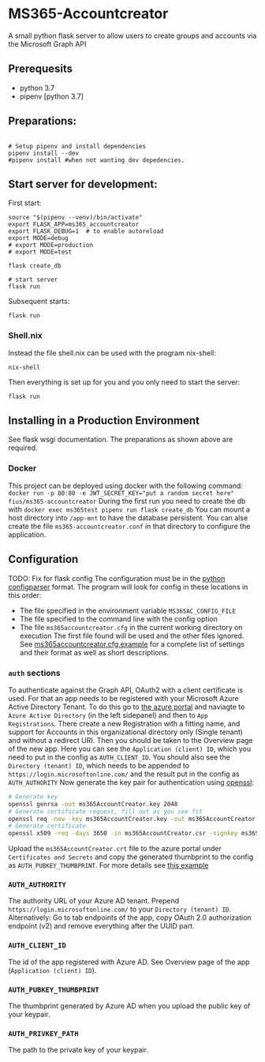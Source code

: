 # MS365-Accountcreator
A small python flask server to allow users to create groups and accounts via the Microsoft Graph API

## Prerequesits
- python 3.7
- pipenv [python 3.7]

## Preparations:
```shell

# Setup pipenv and install dependencies
pipenv install --dev
#pipenv install #when not wanting dev depedencies.
```

## Start server for development:

First start:
```shell
source "$(pipenv --venv)/bin/activate"
export FLASK_APP=ms365_accountcreator
export FLASK_DEBUG=1  # to enable autoreload
export MODE=debug
# export MODE=production
# export MODE=test

flask create_db

# start server
flask run
```

Subsequent starts:
```shell
flask run
```

### Shell.nix

Instead the file shell.nix can be used with the program nix-shell:
```shell
nix-shell
```
Then everything is set up for you and you only need to start the server:
```shell
flask run
```

## Installing in a Production Environment
See flask wsgi documentation. The preparations as shown above are required.

### Docker
This project can be deployed using docker with the following command:
`docker run -p 80:80 -e JWT_SECRET_KEY="put a random secret here" fius/ms365-accountcreator`
During the first run you need to create the db with `docker exec ms365test pipenv run flask create_db`
You can mount a host directory into `/app-mnt` to have the database persistent.
You can alse create the file `ms365-accountcreator.conf` in that directory to configure the application.


## Configuration
TODO: Fix for flask config
The configuration must be in the [python configparser](https://docs.python.org/3.6/library/configparser.html) format.
The program will look for config in these locations in this order: 
 * The file specified in the environment variable `MS365AC_CONFIG_FILE`
 * The file specified to the command line with the config option
 * The file `ms365accountcreator.cfg` in the current working directory on execution
The first file found will be used and the other files ignored.
See [ms365accountcreator.cfg.example](ms365accountcreator.cfg.example) for a complete list of settings and their format as well as short descriptions.

### `auth` sections
To authenticate against the Graph API, OAuth2 with a client certificate is used.
For that an app needs to be registered with your Microsoft Azure Active Directory Tenant.
To do this go to [the azure portal](portal.azure.com) and naviagte to `Azure Active Directory` (in the left sidepanel) and then to `App Registrations`.
There create a new Registration with a fitting name, and support for Accounts in this organizational directory only (Single tenant) and without a redirect URI. 
Then you should be taken to the Overview page of the new app.
Here you can see the `Application (client) ID`, which you need to put in the config as `AUTH_CLIENT_ID`.
You should also see the `Directory (tenant) ID`, which needs to be appended to `https://login.microsoftonline.com/` and the result put in the config as `AUTH_AUTHORITY`
Now generate the key pair for authentication using [openssl](https://www.openssl.org/):
``` bash
# Generate key
openssl genrsa -out ms365AccountCreator.key 2048
# Generate certificate request, fill out as you see fit
openssl req -new -key ms365AccountCreator.key -out ms365AccountCreator.csr
# Generate certificate
openssl x509 -req -days 3650 -in ms365AccountCreator.csr -signkey ms365AccountCreator.key -out ms365AccountCreator.crt
```
Upload the `ms365AccountCreator.crt` file to the azure portal under `Certificates and Secrets` and copy the generated thumbprint to the config as `AUTH_PUBKEY_THUMBPRINT`.
For more details see [this example](https://github.com/Azure-Samples/ms-identity-python-daemon/tree/master/2-Call-MsGraph-WithCertificate)
### `AUTH_AUTHORITY`
The authority URL of your Azure AD tenant. Prepend `https://login.microsoftonline.com/` to your `Directory (tenant) ID`.
Alternatively: Go to tab endpoints of the app, copy OAuth 2.0 authorization endpoint (v2) and remove everything after the UUID part.
### `AUTH_CLIENT_ID`
The id of the app registered with Azure AD. See Overview page of the app (`Application (client) ID`).
### `AUTH_PUBKEY_THUMBPRINT`
The thumbprint generated by Azure AD when you upload the public key of your keypair.
### `AUTH_PRIVKEY_PATH`
The path to the private key of your keypair.